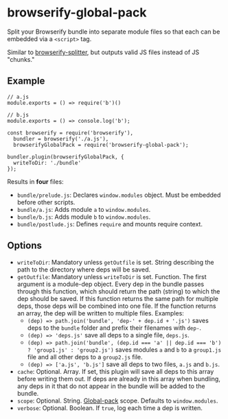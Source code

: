# browserify-global-pack

Split your Browserify bundle into separate module files so that each can be embedded via a `<script>` tag.

Similar to [browserify-splitter](https://www.npmjs.com/package/browserify-splitter), but outputs valid JS files instead of JS "chunks."

## Example

```
// a.js
module.exports = () => require('b')()
```

```
// b.js
module.exports = () => console.log('b');
```

```
const browserify = require('browserify'),
  bundler = browserify('./a.js'),
  browserifyGlobalPack = require('browserify-global-pack');

bundler.plugin(browserifyGlobalPack, {
  writeToDir: './bundle'
});
```

Results in **four** files:

* `bundle/prelude.js`: Declares `window.modules` object. Must be embedded before other scripts.
* `bundle/a.js`: Adds module `a` to `window.modules`.
* `bundle/b.js`: Adds module `b` to `window.modules`.
* `bundle/postlude.js`: Defines `require` and mounts require context.

## Options

* `writeToDir`: Mandatory unless `getOutfile` is set. String describing the path to the directory where deps will be saved.
* `getOutfile`: Mandatory unless `writeToDir` is set. Function. The first argument is a module-dep object. Every dep in the bundle passes through this function, which should return the path (string) to which the dep should be saved. If this function returns the same path for multiple deps, those deps will be combined into one file. If the function returns an array, the dep will be written to multiple files. Examples:
  * `(dep) => path.join('bundle', 'dep-' + dep.id + '.js')` saves deps to the `bundle` folder and prefix their filenames with `dep-`.
  * `(dep) => 'deps.js'` save all deps to a single file, `deps.js`.
  * `(dep) => path.join('bundle', (dep.id === 'a' || dep.id === 'b') ? 'group1.js' : 'group2.js')` saves modules `a` and `b` to a `group1.js` file and all other deps to a `group2.js` file.
  * `(dep) => ['a.js', 'b.js']` save all deps to two files, `a.js` and `b.js`.
* `cache`: Optional. Array. If set, this plugin will save all deps to this array before writing them out. If deps are already in this array when bundling, any deps in it that do not appear in the bundle will be added to the bundle.
* `scope`: Optional. String. [Global-pack](https://www.npmjs.com/package/global-pack) scope. Defaults to `window.modules`.
* `verbose`: Optional. Boolean. If `true`, log each time a dep is written.
